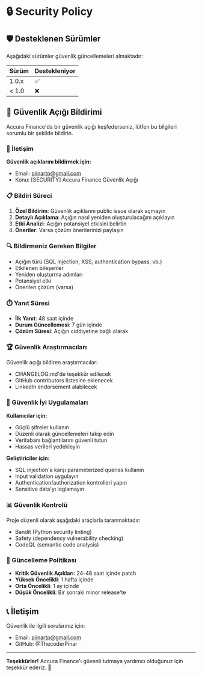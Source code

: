# 🔒 Security Policy

## 🛡️ Desteklenen Sürümler

Aşağıdaki sürümler güvenlik güncellemeleri almaktadır:

| Sürüm | Destekleniyor |
| ------- | ------------------ |
| 1.0.x   | ✅ |
| < 1.0   | ❌ |

## 🚨 Güvenlik Açığı Bildirimi

Accura Finance'da bir güvenlik açığı keşfederseniz, lütfen bu bilgileri sorumlu bir şekilde bildirin.

### 📧 İletişim

**Güvenlik açıklarını bildirmek için:**
- Email: piinartp@gmail.com
- Konu: [SECURITY] Accura Finance Güvenlik Açığı

### 📋 Bildiri Süreci

1. **Özel Bildirim**: Güvenlik açıklarını public issue olarak açmayın
2. **Detaylı Açıklama**: Açığın nasıl yeniden oluşturulacağını açıklayın
3. **Etki Analizi**: Açığın potansiyel etkisini belirtin
4. **Öneriler**: Varsa çözüm önerilerinizi paylaşın

### 🔍 Bildirmeniz Gereken Bilgiler

- Açığın türü (SQL injection, XSS, authentication bypass, vb.)
- Etkilenen bileşenler
- Yeniden oluşturma adımları
- Potansiyel etki
- Önerilen çözüm (varsa)

### ⏱️ Yanıt Süresi

- **İlk Yanıt**: 48 saat içinde
- **Durum Güncellemesi**: 7 gün içinde
- **Çözüm Süresi**: Açığın ciddiyetine bağlı olarak

### 🏆 Güvenlik Araştırmacıları

Güvenlik açığı bildiren araştırmacılar:
- CHANGELOG.md'de teşekkür edilecek
- GitHub contributors listesine eklenecek
- LinkedIn endorsement alabilecek

### 🔐 Güvenlik İyi Uygulamaları

**Kullanıcılar için:**
- Güçlü şifreler kullanın
- Düzenli olarak güncellemeleri takip edin
- Veritabanı bağlantılarını güvenli tutun
- Hassas verileri yedekleyin

**Geliştiriciler için:**
- SQL injection'a karşı parameterized queries kullanın
- Input validation uygulayın
- Authentication/authorization kontrolleri yapın
- Sensitive data'yı loglamayın

### 📊 Güvenlik Kontrolü

Proje düzenli olarak aşağıdaki araçlarla taranmaktadır:
- Bandit (Python security linting)
- Safety (dependency vulnerability checking)
- CodeQL (semantic code analysis)

### 🔄 Güncelleme Politikası

- **Kritik Güvenlik Açıkları**: 24-48 saat içinde patch
- **Yüksek Öncelikli**: 1 hafta içinde
- **Orta Öncelikli**: 1 ay içinde
- **Düşük Öncelikli**: Bir sonraki minor release'te

## 📞 İletişim

Güvenlik ile ilgili sorularınız için:
- Email: piinartp@gmail.com
- GitHub: @ThecoderPinar

---

**Teşekkürler!** Accura Finance'ı güvenli tutmaya yardımcı olduğunuz için teşekkür ederiz. 🙏
